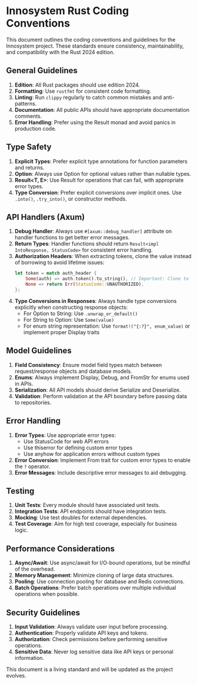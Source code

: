 # Innosystem Rust Coding Conventions

This document outlines the coding conventions and guidelines for the Innosystem project. These standards ensure consistency, maintainability, and compatibility with the Rust 2024 edition.

## General Guidelines

1. **Edition**: All Rust packages should use edition 2024.
2. **Formatting**: Use `rustfmt` for consistent code formatting.
3. **Linting**: Run `clippy` regularly to catch common mistakes and anti-patterns.
4. **Documentation**: All public APIs should have appropriate documentation comments.
5. **Error Handling**: Prefer using the Result monad and avoid panics in production code.

## Type Safety

1. **Explicit Types**: Prefer explicit type annotations for function parameters and returns.
2. **Option<T>**: Always use Option<T> for optional values rather than nullable types.
3. **Result<T, E>**: Use Result for operations that can fail, with appropriate error types.
4. **Type Conversion**: Prefer explicit conversions over implicit ones. Use `.into()`, `.try_into()`, or constructor methods.

## API Handlers (Axum)

1. **Debug Handler**: Always use `#[axum::debug_handler]` attribute on handler functions to get better error messages.
2. **Return Types**: Handler functions should return `Result<impl IntoResponse, StatusCode>` for consistent error handling.
3. **Authorization Headers**: When extracting tokens, clone the value instead of borrowing to avoid lifetime issues:
   ```rust
   let token = match auth_header {
       Some(auth) => auth.token().to_string(), // Important: Clone to avoid lifetime issues
       None => return Err(StatusCode::UNAUTHORIZED),
   };
   ```
4. **Type Conversions in Responses**: Always handle type conversions explicitly when constructing response objects:
   - For Option<String> to String: Use `.unwrap_or_default()`
   - For String to Option<String>: Use `Some(value)`
   - For enum string representation: Use `format!("{:?}", enum_value)` or implement proper Display traits

## Model Guidelines

1. **Field Consistency**: Ensure model field types match between request/response objects and database models.
2. **Enums**: Always implement Display, Debug, and FromStr for enums used in APIs.
3. **Serialization**: All API models should derive Serialize and Deserialize.
4. **Validation**: Perform validation at the API boundary before passing data to repositories.

## Error Handling

1. **Error Types**: Use appropriate error types:
   - Use StatusCode for web API errors
   - Use thiserror for defining custom error types
   - Use anyhow for application errors without custom types
2. **Error Conversion**: Implement From<OtherError> trait for custom error types to enable the `?` operator.
3. **Error Messages**: Include descriptive error messages to aid debugging.

## Testing

1. **Unit Tests**: Every module should have associated unit tests.
2. **Integration Tests**: API endpoints should have integration tests.
3. **Mocking**: Use test doubles for external dependencies.
4. **Test Coverage**: Aim for high test coverage, especially for business logic.

## Performance Considerations

1. **Async/Await**: Use async/await for I/O-bound operations, but be mindful of the overhead.
2. **Memory Management**: Minimize cloning of large data structures.
3. **Pooling**: Use connection pooling for database and Redis connections.
4. **Batch Operations**: Prefer batch operations over multiple individual operations when possible.

## Security Guidelines

1. **Input Validation**: Always validate user input before processing.
2. **Authentication**: Properly validate API keys and tokens.
3. **Authorization**: Check permissions before performing sensitive operations.
4. **Sensitive Data**: Never log sensitive data like API keys or personal information.

This document is a living standard and will be updated as the project evolves.
